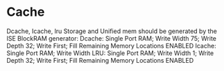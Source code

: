 Cache
===============
Dcache, Icache, lru Storage and Unified mem should be generated by the ISE BlockRAM generator:
Dcache: Single Port RAM; Write Width 75; Write Depth 32; Write First; Fill Remaining Memory Locations ENABLED
Icache: Single Port RAM; Write Width
LRU: Single Port RAM; Write Width 1; Write Depth 32; Write First; Fill Remaining Memory Locations ENABLED
